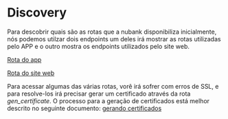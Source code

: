 # Discovery

Para descobrir quais são as rotas que a nubank disponibiliza inicialmente, nós podemos utilzar dois endpoints um deles irá mostrar as rotas utilizadas pelo APP e o outro mostra os endpoints utilizados pelo site web.

[Rota do app](https://prod-s0-webapp-proxy.nubank.com.br/api/app/discovery)

[Rota do site web](https://prod-s0-webapp-proxy.nubank.com.br/api/discovery)

Para acessar algumas das várias rotas, vorê irá sofrer com erros de SSL, e para resolve-los irá precisar gerar um certificado através da rota *gen_certificate*. O processo para a geração de certificados está melhor descrito no seguinte documento: [gerando certificados](GerandoCertificado)